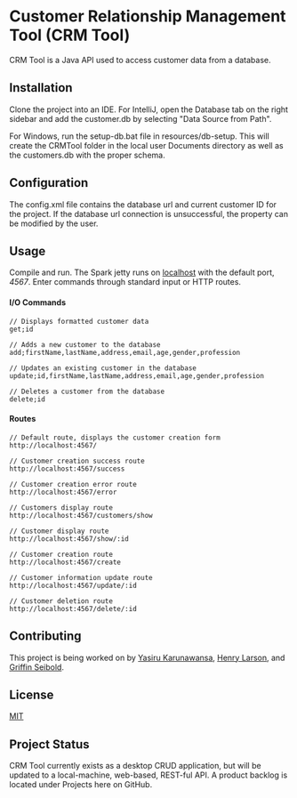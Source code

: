 # Customer Relationship Management Tool (CRM Tool)

CRM Tool is a Java API used to access customer data from a database.

## Installation
Clone the project into an IDE. For IntelliJ, open the Database tab on the right sidebar and add the customer.db by
selecting "Data Source from Path".

For Windows, run the setup-db.bat file in resources/db-setup. This will create the CRMTool folder in the local user
Documents directory as well as the customers.db with the proper schema.

## Configuration
The config.xml file contains the database url and current customer ID for the project. If the database url connection is 
unsuccessful, the property can be modified by the user.

## Usage
Compile and run. The Spark jetty runs on [localhost](http://localhost:4567/) with the default port, <em>4567</em>. 
Enter commands through standard input or HTTP routes.

#### I/O Commands
```text
// Displays formatted customer data
get;id

// Adds a new customer to the database
add;firstName,lastName,address,email,age,gender,profession

// Updates an existing customer in the database
update;id,firstName,lastName,address,email,age,gender,profession

// Deletes a customer from the database
delete;id
```

#### Routes
```text
// Default route, displays the customer creation form
http://localhost:4567/

// Customer creation success route
http://localhost:4567/success

// Customer creation error route
http://localhost:4567/error

// Customers display route
http://localhost:4567/customers/show

// Customer display route
http://localhost:4567/show/:id

// Customer creation route
http://localhost:4567/create

// Customer information update route
http://localhost:4567/update/:id

// Customer deletion route
http://localhost:4567/delete/:id
```

## Contributing
This project is being worked on by [Yasiru Karunawansa](https://github.com/yasiru98), 
[Henry Larson](https://github.com/hxl1116), and [Griffin Seibold](https://github.com/gxs1619).

## License
[MIT](https://choosealicense.com/licenses/mit/)

## Project Status
CRM Tool currently exists as a desktop CRUD application, but will be updated to a local-machine, web-based, 
REST-ful API. A product backlog is located under Projects here on GitHub.

